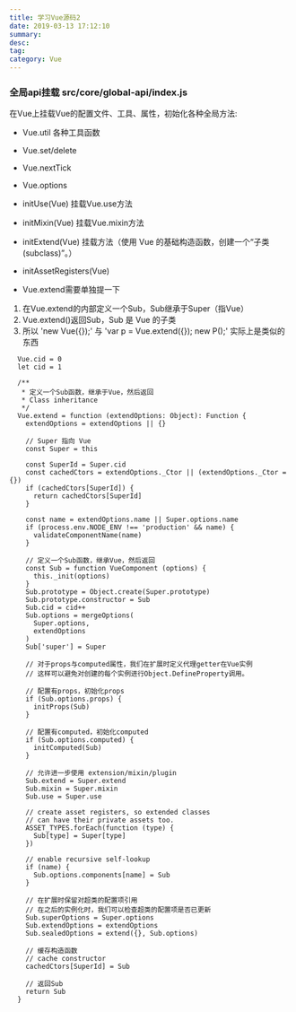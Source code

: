 ```yaml
---
title: 学习Vue源码2
date: 2019-03-13 17:12:10
summary: 
desc: 
tag: 
category: Vue
---
```

### 全局api挂载 src/core/global-api/index.js
在Vue上挂载Vue的配置文件、工具、属性，初始化各种全局方法:

* Vue.util  各种工具函数 
* Vue.set/delete 
* Vue.nextTick 
* Vue.options
* initUse(Vue)  挂载Vue.use方法
* initMixin(Vue)  挂载Vue.mixin方法
* initExtend(Vue)  挂载方法（使用 Vue 的基础构造函数，创建一个“子类(subclass)”。）
* initAssetRegisters(Vue)

* Vue.extend需要单独提一下

1. 在Vue.extend的内部定义一个Sub，Sub继承于Super（指Vue）
2. Vue.extend()返回Sub，Sub 是 Vue 的子类
3. 所以 'new Vue({});' 与 'var p = Vue.extend({}); new P();' 实际上是类似的东西

```
  Vue.cid = 0
  let cid = 1

  /**
   * 定义一个Sub函数，继承于Vue，然后返回
   * Class inheritance
   */
  Vue.extend = function (extendOptions: Object): Function {
    extendOptions = extendOptions || {}

    // Super 指向 Vue
    const Super = this
    
    const SuperId = Super.cid
    const cachedCtors = extendOptions._Ctor || (extendOptions._Ctor = {})
    if (cachedCtors[SuperId]) {
      return cachedCtors[SuperId]
    }

    const name = extendOptions.name || Super.options.name
    if (process.env.NODE_ENV !== 'production' && name) {
      validateComponentName(name)
    }

    // 定义一个Sub函数，继承Vue，然后返回
    const Sub = function VueComponent (options) {
      this._init(options)
    }
    Sub.prototype = Object.create(Super.prototype)
    Sub.prototype.constructor = Sub
    Sub.cid = cid++
    Sub.options = mergeOptions(
      Super.options,
      extendOptions
    )
    Sub['super'] = Super
    
    // 对于props与computed属性，我们在扩展时定义代理getter在Vue实例
    // 这样可以避免对创建的每个实例进行Object.DefineProperty调用。

    // 配置有props，初始化props
    if (Sub.options.props) {
      initProps(Sub)
    }

    // 配置有computed，初始化computed
    if (Sub.options.computed) {
      initComputed(Sub)
    }

    // 允许进一步使用 extension/mixin/plugin
    Sub.extend = Super.extend
    Sub.mixin = Super.mixin
    Sub.use = Super.use

    // create asset registers, so extended classes
    // can have their private assets too.
    ASSET_TYPES.forEach(function (type) {
      Sub[type] = Super[type]
    })

    // enable recursive self-lookup
    if (name) {
      Sub.options.components[name] = Sub
    }

    // 在扩展时保留对超类的配置项引用
    // 在之后的实例化时，我们可以检查超类的配置项是否已更新
    Sub.superOptions = Super.options
    Sub.extendOptions = extendOptions
    Sub.sealedOptions = extend({}, Sub.options)

    // 缓存构造函数
    // cache constructor
    cachedCtors[SuperId] = Sub

    // 返回Sub
    return Sub
  }
```

